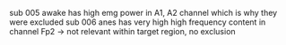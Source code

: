 sub 005 awake has high emg power in A1, A2 channel which is why they were excluded
sub 006 anes has very high high frequency content in channel Fp2 -> not relevant within target region, no exclusion
